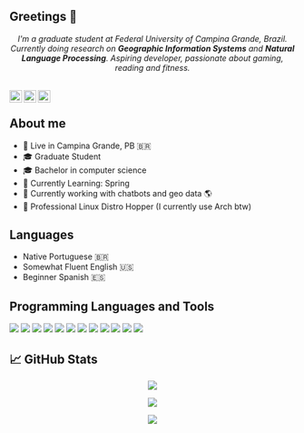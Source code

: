 ## Greetings 👋


<p align="center">
<em>I'm a graduate student at Federal University of Campina Grande, Brazil. Currently doing research on <strong>Geographic Information Systems</strong> and <strong>Natural Language Processing</strong>. Aspiring developer, passionate about gaming, reading and fitness.</em>
</p>

</br>

<div align="center">
<a href="https://linkedin.com/in/jslucassf" target="blank"><img align="left" src="https://cdn.jsdelivr.net/npm/simple-icons@3.0.1/icons/linkedin.svg" width="22px" /></a>
<a href="https://instagram.com/jslucassilva" target="blank"><img align="left" src="https://cdn.jsdelivr.net/npm/simple-icons@3.0.1/icons/instagram.svg"  width="22px" /></a>
<a href="https://steamcommunity.com/id/jslucassf" target="blank"><img align="left" src="https://cdn.jsdelivr.net/npm/simple-icons@3.0.1/icons/steam.svg" width="22px" /></a>
</div>

</br>

## About me

- 📌 Live in Campina Grande, PB 🇧🇷
- 🎓 Graduate Student
- 🎓 Bachelor in computer science
- 📖 Currently Learning: Spring
- 🤖 Currently working with chatbots and geo data 🌎
- 🐧 Professional Linux Distro Hopper (I currently use Arch btw)

## Languages
- Native Portuguese 🇧🇷
- Somewhat Fluent English 🇺🇸
- Beginner Spanish 🇪🇸

## Programming Languages and Tools
<img src="https://img.shields.io/badge/javascript%20-%2324282E.svg?&style=for-the-badge&logo=javascript&logoColor=%23EDF500"></img>
<img src="https://img.shields.io/badge/java%20-%2324282E.svg?&style=for-the-badge&logo=java&logoColor=%23FF1919"></img>
<img src="https://img.shields.io/badge/python%20-%2324282E.svg?&style=for-the-badge&logo=python&logoColor=%232D4474"></img>
<img src="https://img.shields.io/badge/c%20-%2324282E.svg?&style=for-the-badge&logo=c&logoColor=%2310A3DB"></img>
<img src="https://img.shields.io/badge/r%20-%2324282E.svg?&style=for-the-badge&logo=r&logoColor=%2310A3DB"></img>
<img src="https://img.shields.io/badge/react%20-%2324282E.svg?&style=for-the-badge&logo=react&logoColor=%235ED5FF"></img>
<img src="https://img.shields.io/badge/postgresql%20-%2324282E.svg?&style=for-the-badge&logo=postgresql&logoColor=%2310A3DB"></img>
<img src="https://img.shields.io/badge/arch%20linux%20-%2324282E.svg?&style=for-the-badge&logo=arch-linux&logoColor=%2310A3DB"></img>
<img src="https://img.shields.io/badge/windows%20-%2324282E.svg?&style=for-the-badge&logo=windows&logoColor=%2310A3DB"></img>
<img src="https://img.shields.io/badge/git%20-%2324282E.svg?&style=for-the-badge&logo=git&logoColor=%2310A3DB"></img>
<img src="https://img.shields.io/badge/github%20-%2324282E.svg?&style=for-the-badge&logo=github&logoColor=%2310A3DB"></img>
<img src="https://img.shields.io/badge/latex%20-%2324282E.svg?&style=for-the-badge&logo=latex&logoColor=%2310A3DB"></img>

## 📈 GitHub Stats

<p align="center"> <img src="https://github-readme-stats.vercel.app/api?username=jslucassf&show_icons=true&theme=dark" />
<p align="center"> <img src="https://github-readme-stats.vercel.app/api/top-langs/?username=jslucassf&theme=dark" />
<p align="center"> <img src="https://komarev.com/ghpvc/?username=jslucassf&label=Profile%20views&color=0e75b6&style=flat" /> </p>
